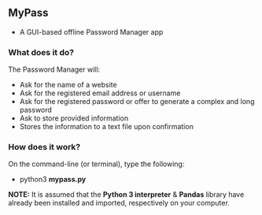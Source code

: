## MyPass
* A GUI-based offline Password Manager app

### What does it do?
The Password Manager will:
* Ask for the name of a website
* Ask for the registered email address or username
* Ask for the registered password or offer to generate a complex and long password
* Ask to store provided information
* Stores the information to a text file upon confirmation


### How does it work?
On the command-line (or terminal), type the following:<br>
* python3 <b>mypass.py</b>

<b>NOTE:</b> It is assumed that the <b>Python 3 interpreter</b> & <b>Pandas</b> library have already been installed and imported, respectively on your computer.
